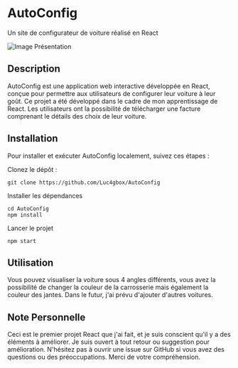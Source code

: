 # AutoConfig

Un site de configurateur de voiture réalisé en React

![Image Présentation](https://github.com/Luc4gbox/AutoConfig/blob/main/AutoConfig_présentation.png)

## Description

AutoConfig est une application web interactive développée en React, conçue pour permettre aux utilisateurs de configurer leur voiture à leur goût. 
Ce projet a été développé dans le cadre de mon apprentissage de React. Les utilisateurs ont la possibilité de télécharger une facture comprenant le
détails des choix de leur voiture.

## Installation

Pour installer et exécuter AutoConfig localement, suivez ces étapes :

Clonez le dépôt :

```
git clone https://github.com/Luc4gbox/AutoConfig
```

Installer les dépendances

```
cd AutoConfig
npm install
```

Lancer le projet

```
npm start
```

## Utilisation

Vous pouvez visualiser la voiture sous 4 angles différents, vous avez la possibilité de changer la couleur de la carrosserie mais également la couleur des jantes.
Dans le futur, j'ai prévu d'ajouter d'autres voitures.

## Note Personnelle

Ceci est le premier projet React que j'ai fait, et je suis conscient qu'il y a des éléments à améliorer. Je suis ouvert à tout retour ou suggestion pour amélioration. N'hésitez pas à ouvrir une issue sur GitHub si vous avez des questions ou des préoccupations. Merci de votre compréhension.
